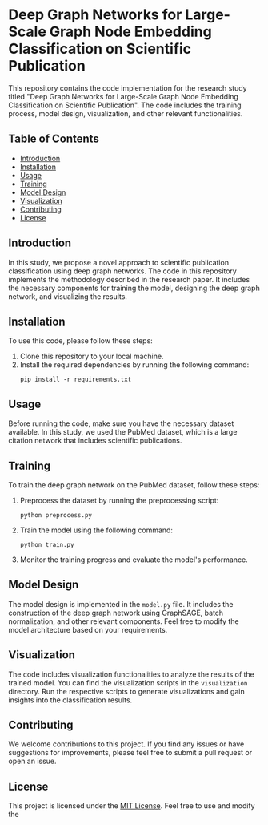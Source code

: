 # Deep Graph Networks for Large-Scale Graph Node Embedding Classification on Scientific Publication

This repository contains the code implementation for the research study titled "Deep Graph Networks for Large-Scale Graph Node Embedding Classification on Scientific Publication". The code includes the training process, model design, visualization, and other relevant functionalities.

## Table of Contents
- [Introduction](#introduction)
- [Installation](#installation)
- [Usage](#usage)
- [Training](#training)
- [Model Design](#model-design)
- [Visualization](#visualization)
- [Contributing](#contributing)
- [License](#license)

## Introduction
In this study, we propose a novel approach to scientific publication classification using deep graph networks. The code in this repository implements the methodology described in the research paper. It includes the necessary components for training the model, designing the deep graph network, and visualizing the results.

## Installation
To use this code, please follow these steps:

1. Clone this repository to your local machine.
2. Install the required dependencies by running the following command:
   ```
   pip install -r requirements.txt
   ```

## Usage
Before running the code, make sure you have the necessary dataset available. In this study, we used the PubMed dataset, which is a large citation network that includes scientific publications.

## Training
To train the deep graph network on the PubMed dataset, follow these steps:

1. Preprocess the dataset by running the preprocessing script:
   ```
   python preprocess.py
   ```

2. Train the model using the following command:
   ```
   python train.py
   ```

3. Monitor the training progress and evaluate the model's performance.

## Model Design
The model design is implemented in the `model.py` file. It includes the construction of the deep graph network using GraphSAGE, batch normalization, and other relevant components. Feel free to modify the model architecture based on your requirements.

## Visualization
The code includes visualization functionalities to analyze the results of the trained model. You can find the visualization scripts in the `visualization` directory. Run the respective scripts to generate visualizations and gain insights into the classification results.

## Contributing
We welcome contributions to this project. If you find any issues or have suggestions for improvements, please feel free to submit a pull request or open an issue.

## License
This project is licensed under the [MIT License](LICENSE). Feel free to use and modify the
